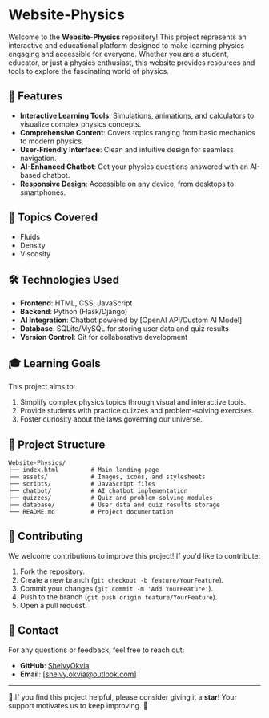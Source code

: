 # Website-Physics

Welcome to the **Website-Physics** repository! This project represents an interactive and educational platform designed to make learning physics engaging and accessible for everyone. Whether you are a student, educator, or just a physics enthusiast, this website provides resources and tools to explore the fascinating world of physics.

## 🚀 Features

- **Interactive Learning Tools**: Simulations, animations, and calculators to visualize complex physics concepts.
- **Comprehensive Content**: Covers topics ranging from basic mechanics to modern physics.
- **User-Friendly Interface**: Clean and intuitive design for seamless navigation.
- **AI-Enhanced Chatbot**: Get your physics questions answered with an AI-based chatbot.
- **Responsive Design**: Accessible on any device, from desktops to smartphones.

## 🌌 Topics Covered

- Fluids
- Density
- Viscosity

## 🛠️ Technologies Used

- **Frontend**: HTML, CSS, JavaScript
- **Backend**: Python (Flask/Django)
- **AI Integration**: Chatbot powered by [OpenAI API/Custom AI Model]
- **Database**: SQLite/MySQL for storing user data and quiz results
- **Version Control**: Git for collaborative development

## 🎓 Learning Goals

This project aims to:
1. Simplify complex physics topics through visual and interactive tools.
2. Provide students with practice quizzes and problem-solving exercises.
3. Foster curiosity about the laws governing our universe.

## 📂 Project Structure

```
Website-Physics/
├── index.html         # Main landing page
├── assets/            # Images, icons, and stylesheets
├── scripts/           # JavaScript files
├── chatbot/           # AI chatbot implementation
├── quizzes/           # Quiz and problem-solving modules
├── database/          # User data and quiz results storage
└── README.md          # Project documentation
```

## 🤝 Contributing

We welcome contributions to improve this project! If you'd like to contribute:

1. Fork the repository.
2. Create a new branch (`git checkout -b feature/YourFeature`).
3. Commit your changes (`git commit -m 'Add YourFeature'`).
4. Push to the branch (`git push origin feature/YourFeature`).
5. Open a pull request.

## 📧 Contact

For any questions or feedback, feel free to reach out:
- **GitHub**: [ShelvyOkvia](https://github.com/ShelvyOkvia)
- **Email**: [shelvy.okvia@outlook.com]

---

🌟 If you find this project helpful, please consider giving it a **star**! Your support motivates us to keep improving. 🌟
